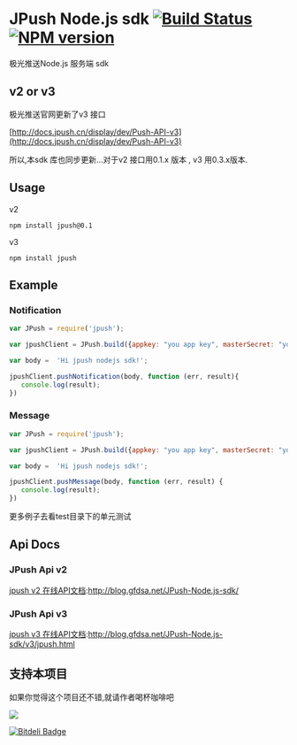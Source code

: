 JPush Node.js sdk [![Build Status](https://travis-ci.org/youxiachai/JPush-Node.js-sdk.png?branch=master)](https://travis-ci.org/youxiachai/JPush-Node.js-sdk) [![NPM version](https://badge.fury.io/js/jpush.png)](http://badge.fury.io/js/jpush)
======================
极光推送Node.js 服务端 sdk

## v2 or v3

极光推送官网更新了v3 接口

[http://docs.jpush.cn/display/dev/Push-API-v3](http://docs.jpush.cn/display/dev/Push-API-v3)

所以,本sdk 库也同步更新...对于v2 接口用0.1.x 版本 , v3 用0.3.x版本.

## Usage

v2

```
npm install jpush@0.1
```

v3

```
npm install jpush
```

## Example

### Notification

``` js
var JPush = require('jpush');

var jpushClient = JPush.build({appkey: "you app key", masterSecret: "you master secret key"});

var body =  'Hi jpush nodejs sdk!';

jpushClient.pushNotification(body, function (err, result){
   console.log(result);
})
```

### Message

``` js
var JPush = require('jpush');

var jpushClient = JPush.build({appkey: "you app key", masterSecret: "you master secret key"});

var body =  'Hi jpush nodejs sdk!';

jpushClient.pushMessage(body, function (err, result) {
   console.log(result);
})
```

更多例子去看test目录下的单元测试

## Api Docs

### JPush Api v2

[jpush v2 在线API文档](http://blog.gfdsa.net/JPush-Node.js-sdk/api.html):http://blog.gfdsa.net/JPush-Node.js-sdk/

### JPush Api v3

[jpush v3 在线API文档](http://blog.gfdsa.net/JPush-Node.js-sdk/v3/jpush.html):http://blog.gfdsa.net/JPush-Node.js-sdk/v3/jpush.html

## 支持本项目
如果你觉得这个项目还不错,就请作者喝杯咖啡吧

[![](http://blog.gfdsa.net/img/pay_encourage.png)](http://me.alipay.com/youxilua)


[![Bitdeli Badge](https://d2weczhvl823v0.cloudfront.net/youxiachai/jpush-node.js-sdk/trend.png)](https://bitdeli.com/free "Bitdeli Badge")

